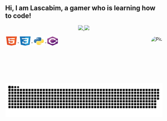 ## Hi, I am Lascabim, a gamer who is learning how to code!
<div align="center">
  <a href="https://github.com/Lascabim">
  <img height="180em" src="https://github-readme-stats.vercel.app/api?username=lascabim&show_icons=true&theme=ayu-mirage&include_all_commits=true&count_private=true"/>
  <img height="180em" src="https://github-readme-stats.vercel.app/api/top-langs/?username=lascabim&layout=compact&langs_count=7&theme=ayu-mirage"/>
</div>
  
<div style="display: inline_block"><br>
  <img align="center" alt="HTML" height="30" width="40" src="https://raw.githubusercontent.com/devicons/devicon/master/icons/html5/html5-original.svg">
  <img align="center" alt="CSS" height="30" width="40" src="https://raw.githubusercontent.com/devicons/devicon/master/icons/css3/css3-original.svg">
  <img align="center" alt="Python" height="30" width="40" src="https://raw.githubusercontent.com/devicons/devicon/master/icons/python/python-original.svg">
  <img align="center" alt="Csharp" height="30" width="40" src="https://raw.githubusercontent.com/devicons/devicon/master/icons/csharp/csharp-original.svg">
  <img align="right" alt="Pic" height="150" style="border-radius:50px;"        src="https://media.discordapp.net/attachments/942450101073358928/981510490524090378/Avatar.png?width=676&height=676">
</div>
  
  ##
 
<div> 
 
  ![Snake animation](https://github.com/Lascabim/Lascabim/blob/main/snake.svg) 
 
</div>
